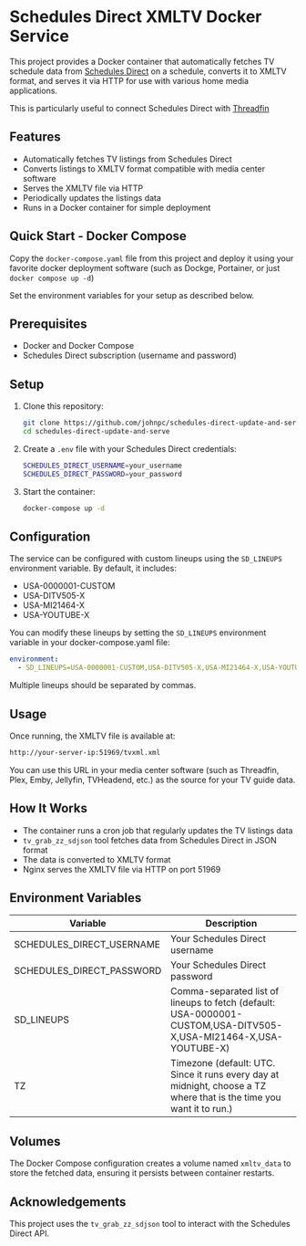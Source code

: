 # Schedules Direct XMLTV Docker Service

This project provides a Docker container that automatically fetches TV schedule data from [Schedules Direct](https://www.schedulesdirect.org/) on a schedule, converts it to XMLTV format, and serves it via HTTP for use with various home media applications.

This is particularly useful to connect Schedules Direct with [Threadfin](https://github.com/Threadfin/Threadfin)

## Features

- Automatically fetches TV listings from Schedules Direct
- Converts listings to XMLTV format compatible with media center software
- Serves the XMLTV file via HTTP
- Periodically updates the listings data
- Runs in a Docker container for simple deployment

## Quick Start - Docker Compose

Copy the `docker-compose.yaml` file from this project and deploy it using your favorite docker deployment software (such as Dockge, Portainer, or just `docker compose up -d`)

Set the environment variables for your setup as described below.

## Prerequisites

- Docker and Docker Compose
- Schedules Direct subscription (username and password)

## Setup

1. Clone this repository:

   ```bash
   git clone https://github.com/johnpc/schedules-direct-update-and-serve.git
   cd schedules-direct-update-and-serve
   ```

2. Create a `.env` file with your Schedules Direct credentials:

   ```bash
   SCHEDULES_DIRECT_USERNAME=your_username
   SCHEDULES_DIRECT_PASSWORD=your_password
   ```

3. Start the container:

   ```bash
   docker-compose up -d
   ```

## Configuration

The service can be configured with custom lineups using the `SD_LINEUPS` environment variable. By default, it includes:

- USA-0000001-CUSTOM
- USA-DITV505-X
- USA-MI21464-X
- USA-YOUTUBE-X

You can modify these lineups by setting the `SD_LINEUPS` environment variable in your docker-compose.yaml file:

```yaml
environment:
  - SD_LINEUPS=USA-0000001-CUSTOM,USA-DITV505-X,USA-MI21464-X,USA-YOUTUBE-X
```

Multiple lineups should be separated by commas.

## Usage

Once running, the XMLTV file is available at:

```bash
http://your-server-ip:51969/tvxml.xml
```

You can use this URL in your media center software (such as Threadfin, Plex, Emby, Jellyfin, TVHeadend, etc.) as the source for your TV guide data.

## How It Works

- The container runs a cron job that regularly updates the TV listings data
- `tv_grab_zz_sdjson` tool fetches data from Schedules Direct in JSON format
- The data is converted to XMLTV format
- Nginx serves the XMLTV file via HTTP on port 51969

## Environment Variables

| Variable | Description |
|----------|-------------|
| SCHEDULES_DIRECT_USERNAME | Your Schedules Direct username |
| SCHEDULES_DIRECT_PASSWORD | Your Schedules Direct password |
| SD_LINEUPS | Comma-separated list of lineups to fetch (default: USA-0000001-CUSTOM,USA-DITV505-X,USA-MI21464-X,USA-YOUTUBE-X) |
| TZ | Timezone (default: UTC. Since it runs every day at midnight, choose a TZ where that is the time you want it to run.) |

## Volumes

The Docker Compose configuration creates a volume named `xmltv_data` to store the fetched data, ensuring it persists between container restarts.

## Acknowledgements

This project uses the `tv_grab_zz_sdjson` tool to interact with the Schedules Direct API.

